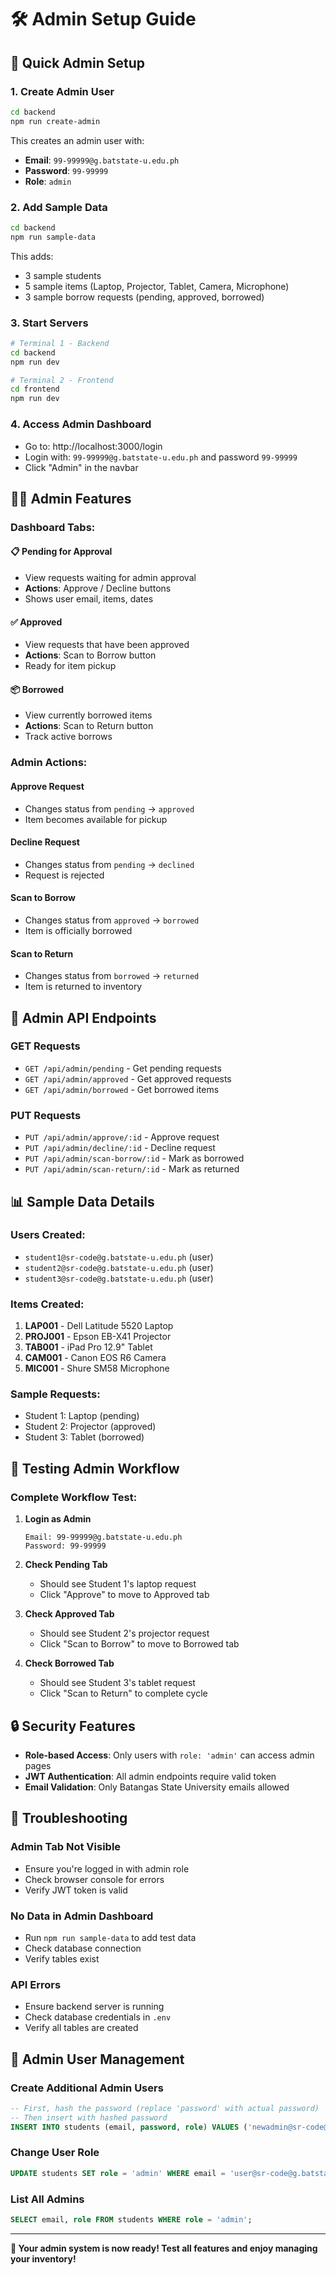 # 🛠 Admin Setup Guide

## 🚀 Quick Admin Setup

### 1. **Create Admin User**
```bash
cd backend
npm run create-admin
```

This creates an admin user with:
- **Email**: `99-99999@g.batstate-u.edu.ph`
- **Password**: `99-99999`
- **Role**: `admin`

### 2. **Add Sample Data**
```bash
cd backend
npm run sample-data
```

This adds:
- 3 sample students
- 5 sample items (Laptop, Projector, Tablet, Camera, Microphone)
- 3 sample borrow requests (pending, approved, borrowed)

### 3. **Start Servers**
```bash
# Terminal 1 - Backend
cd backend
npm run dev

# Terminal 2 - Frontend
cd frontend
npm run dev
```

### 4. **Access Admin Dashboard**
- Go to: http://localhost:3000/login
- Login with: `99-99999@g.batstate-u.edu.ph` and password `99-99999`
- Click "Admin" in the navbar

## 👨‍💼 Admin Features

### **Dashboard Tabs:**

#### 📋 **Pending for Approval**
- View requests waiting for admin approval
- **Actions**: Approve / Decline buttons
- Shows user email, items, dates

#### ✅ **Approved**
- View requests that have been approved
- **Actions**: Scan to Borrow button
- Ready for item pickup

#### 📦 **Borrowed**
- View currently borrowed items
- **Actions**: Scan to Return button
- Track active borrows

### **Admin Actions:**

#### **Approve Request**
- Changes status from `pending` → `approved`
- Item becomes available for pickup

#### **Decline Request**
- Changes status from `pending` → `declined`
- Request is rejected

#### **Scan to Borrow**
- Changes status from `approved` → `borrowed`
- Item is officially borrowed

#### **Scan to Return**
- Changes status from `borrowed` → `returned`
- Item is returned to inventory

## 🔧 Admin API Endpoints

### **GET Requests**
- `GET /api/admin/pending` - Get pending requests
- `GET /api/admin/approved` - Get approved requests
- `GET /api/admin/borrowed` - Get borrowed items

### **PUT Requests**
- `PUT /api/admin/approve/:id` - Approve request
- `PUT /api/admin/decline/:id` - Decline request
- `PUT /api/admin/scan-borrow/:id` - Mark as borrowed
- `PUT /api/admin/scan-return/:id` - Mark as returned

## 📊 Sample Data Details

### **Users Created:**
- `student1@sr-code@g.batstate-u.edu.ph` (user)
- `student2@sr-code@g.batstate-u.edu.ph` (user)
- `student3@sr-code@g.batstate-u.edu.ph` (user)

### **Items Created:**
1. **LAP001** - Dell Latitude 5520 Laptop
2. **PROJ001** - Epson EB-X41 Projector
3. **TAB001** - iPad Pro 12.9" Tablet
4. **CAM001** - Canon EOS R6 Camera
5. **MIC001** - Shure SM58 Microphone

### **Sample Requests:**
- Student 1: Laptop (pending)
- Student 2: Projector (approved)
- Student 3: Tablet (borrowed)

## 🎯 Testing Admin Workflow

### **Complete Workflow Test:**

1. **Login as Admin**
   ```
   Email: 99-99999@g.batstate-u.edu.ph
   Password: 99-99999
   ```

2. **Check Pending Tab**
   - Should see Student 1's laptop request
   - Click "Approve" to move to Approved tab

3. **Check Approved Tab**
   - Should see Student 2's projector request
   - Click "Scan to Borrow" to move to Borrowed tab

4. **Check Borrowed Tab**
   - Should see Student 3's tablet request
   - Click "Scan to Return" to complete cycle

## 🔒 Security Features

- **Role-based Access**: Only users with `role: 'admin'` can access admin pages
- **JWT Authentication**: All admin endpoints require valid token
- **Email Validation**: Only Batangas State University emails allowed

## 🚨 Troubleshooting

### **Admin Tab Not Visible**
- Ensure you're logged in with admin role
- Check browser console for errors
- Verify JWT token is valid

### **No Data in Admin Dashboard**
- Run `npm run sample-data` to add test data
- Check database connection
- Verify tables exist

### **API Errors**
- Ensure backend server is running
- Check database credentials in `.env`
- Verify all tables are created

## 📝 Admin User Management

### **Create Additional Admin Users**
```sql
-- First, hash the password (replace 'password' with actual password)
-- Then insert with hashed password
INSERT INTO students (email, password, role) VALUES ('newadmin@sr-code@g.batstate-u.edu.ph', 'hashed_password_here', 'admin');
```

### **Change User Role**
```sql
UPDATE students SET role = 'admin' WHERE email = 'user@sr-code@g.batstate-u.edu.ph';
```

### **List All Admins**
```sql
SELECT email, role FROM students WHERE role = 'admin';
```

---

**🎉 Your admin system is now ready! Test all features and enjoy managing your inventory!** 